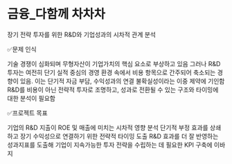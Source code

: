 # 금융_다함께 차차차
장기 전략 투자를 위한 R&amp;D와 기업성과의 시차적 관계 분석

✅문제 인식

기술 경쟁이 심화되며 무형자산이 기업가치의 핵심 요소로 부상하고 있음
그러나 R&D 투자는 여전히 단기 실적 중심의 경영 환경 속에서 비용 항목으로 간주되어 축소되는 경향이 있음. 이는 단기적 자금 부담, 수익성과의 연결 불확실성이라는 이중 제약에 기인함
R&D를 비용이 아닌 전략적 투자로 조명하고, 성과로 전환될 수 있는 구조와 타이밍에 대한 분석이 필요함

✅프로젝트 목표

기업의 R&D 지출이 ROE 및 매출에 미치는 시차적 영향 분석
단기적 부정 효과를 상쇄하고 장기 수익성으로 연결하기 위한 전략적 타이밍 도출
R&D 효과를 더 잘 반영하는 성과지표를 도출해 기업이 지속가능한 투자 전략을 수립하는 데 필요한 KPI 구축에 이바지
